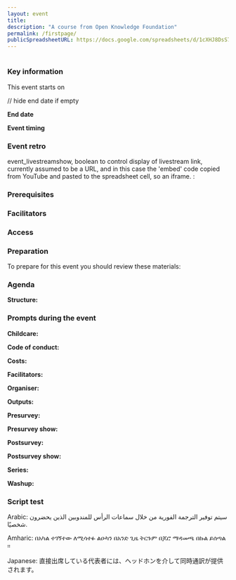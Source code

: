 ```yaml
---
layout: event
title: 
description: "A course from Open Knowledge Foundation"
permalink: /firstpage/
publicSpreadsheetURL: https://docs.google.com/spreadsheets/d/1cXHJ8DsS7kndV2xfdR48RNx1s2ySxOOH92EQIIa6-Wc/edit?usp=sharing
---
```




<h1 id="event_title"></h1>
<p><strong id="event_summary"></strong></p>
<div class="event-details-key-info-panel">
<h3>Key information</h3>
<p>This event starts on <span id="event_startdate"></span></p>
// hide end date if empty
<p class="event-end-date"><strong>End date</strong><span id="event_enddate"></span></p>
<p class="event-timing"><strong>Event timing</strong><span id="event_timing"></span></p>
<p id="event_location"></p>
</div>
<div id="event_background"></div>
<div id="retro">
<h3>Event retro</h3>
<p id="event_washup"></p>
</div>
<p>event_livestreamshow, boolean to control display of livestream link, currently assumed to be a URL, and in this case the 'embed' code copied from YouTube and pasted to the spreadsheet cell, so an iframe. <span id="event_livestreamshow"></span>: <br/>
<span id="event_livestream"></span></p>
<h3>Prerequisites</h3>
<p id="event_prerequisites"></p>
<h3>Facilitators</h3>
<p id="event_facilitators"></p>
<h3>Access</h3>
<p id="event_access"></p>
<p id="event_language"></p>
<h3>Preparation</h3>
<p>To prepare for this event you should review these materials:</p>
<p id="event_preparation"></p>
<h3>Agenda</h3>
<p id="event_agendashow"></p>
<p id="event_agenda"></p>
<p><strong>Structure: </strong><span id="event_structure"></span></p>
<h3>Prompts during the event</h3>
<p id="event_liveresources"></p>
<p><strong>Childcare: </strong><span id="event_childcare"></span></p>
<p><strong>Code of conduct: </strong><span id="event_codeofconduct"></span></p>
<p><strong>Costs: </strong><span id="event_costs"></span></p>
<p><strong>Facilitators: </strong><span id="event_facilitators"></span></p>
<p><strong>Organiser: </strong><span id="event_organiser"></span></p>
<p><strong>Outputs: </strong><span id="event_outputs"></span></p>
<p><strong>Presurvey: </strong><span id="event_presurvey"></span></p>
<p><strong>Presurvey show: </strong><span id="event_presurveyshow"></span></p>
<p><strong>Postsurvey: </strong><span id="event_postsurvey"></span></p>
<p><strong>Postsurvey show: </strong><span id="event_postsurveyshow"></span></p>
<p><strong>Series: </strong><span id="event_series"></span></p>
<p><strong>Washup: </strong><span id="event_washup"></span></p>

<h3>Script test</h3>
<p>Arabic: <span>سيتم توفير الترجمة الفورية من خلال سماعات الرأس للمندوبين الذين يحضرون شخصيًا.</span></p>
<p>Amharic: <span>በአካል ተገኝተው ለሚሳተፉ ልዑካን በአንድ ጊዜ ትርጉም በጆሮ ማዳመጫ በኩል ይሰጣል ፡፡</span></p>
<p>Japanese: <span>直接出席している代表者には、ヘッドホンを介して同時通訳が提供されます。</span></p>




